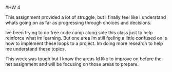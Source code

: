 #HW 4

This assignment provided a lot of struggle, but I finally feel like I understand whats going on as far as progressing through choices and decisions.

Ive been trying to do free code camp along side this class just to help reinforce what im learning. But one area Im still feeling a little confused on is how to implement these loops to a project. Im doing more research to help me understand these topics.

This week was tough but I know the areas Id like to improve on before the net assignment and will be focusing on those areas to prepare.
